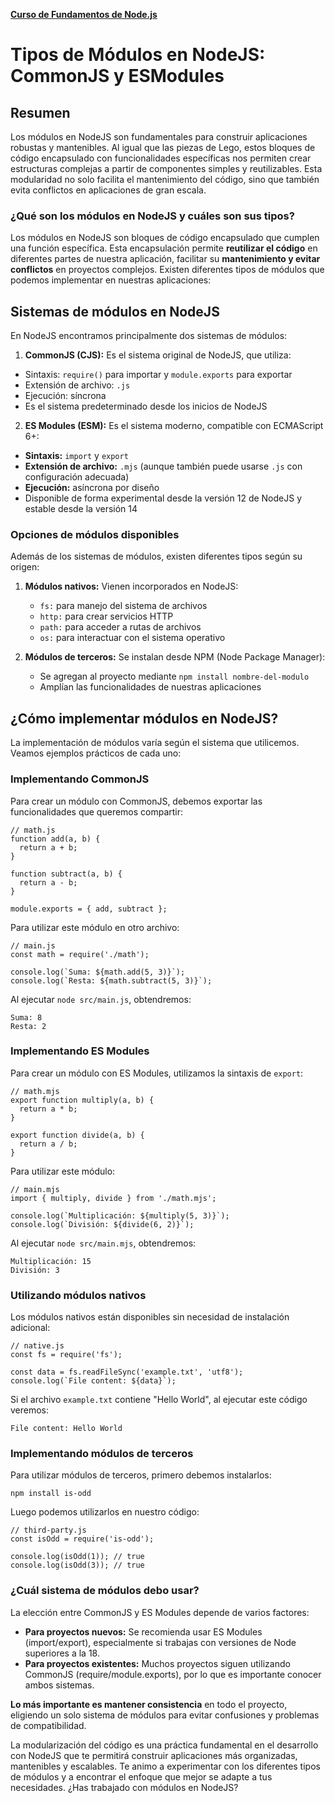 **[Curso de Fundamentos de Node.js](./../README.MD)**
# Tipos de Módulos en NodeJS: CommonJS y ESModules

## Resumen
Los módulos en NodeJS son fundamentales para construir aplicaciones robustas y mantenibles. Al igual que las piezas de Lego, estos bloques de código encapsulado con funcionalidades específicas nos permiten crear estructuras complejas a partir de componentes simples y reutilizables. Esta modularidad no solo facilita el mantenimiento del código, sino que también evita conflictos en aplicaciones de gran escala.

### ¿Qué son los módulos en NodeJS y cuáles son sus tipos?
Los módulos en NodeJS son bloques de código encapsulado que cumplen una función específica. Esta encapsulación permite **reutilizar el código** en diferentes partes de nuestra aplicación, facilitar su **mantenimiento y evitar conflictos** en proyectos complejos. Existen diferentes tipos de módulos que podemos implementar en nuestras aplicaciones:

## Sistemas de módulos en NodeJS
En NodeJS encontramos principalmente dos sistemas de módulos:

1. __CommonJS (CJS):__ Es el sistema original de NodeJS, que utiliza:

* Sintaxis: `require()` para importar y `module.exports` para exportar
* Extensión de archivo: `.js`
* Ejecución: síncrona
* Es el sistema predeterminado desde los inicios de NodeJS

2. __ES Modules (ESM):__ Es el sistema moderno, compatible con ECMAScript 6+:

* __Sintaxis:__ `import` y `export`
* __Extensión de archivo:__ `.mjs` (aunque también puede usarse `.js` con configuración adecuada)
* __Ejecución:__ asíncrona por diseño
* Disponible de forma experimental desde la versión 12 de NodeJS y estable desde la versión 14

### Opciones de módulos disponibles
Además de los sistemas de módulos, existen diferentes tipos según su origen:

1. __Módulos nativos:__ Vienen incorporados en NodeJS:
    * `fs:` para manejo del sistema de archivos
    * `http:` para crear servicios HTTP
    * `path:` para acceder a rutas de archivos
    * `os:` para interactuar con el sistema operativo

2. __Módulos de terceros:__ Se instalan desde NPM (Node Package Manager):

    * Se agregan al proyecto mediante `npm install nombre-del-modulo`
    * Amplían las funcionalidades de nuestras aplicaciones

## ¿Cómo implementar módulos en NodeJS?
La implementación de módulos varía según el sistema que utilicemos. Veamos ejemplos prácticos de cada uno:

### Implementando CommonJS
Para crear un módulo con CommonJS, debemos exportar las funcionalidades que queremos compartir:
```
// math.js
function add(a, b) {
  return a + b;
}

function subtract(a, b) {
  return a - b;
}

module.exports = { add, subtract };
```
Para utilizar este módulo en otro archivo:
```
// main.js
const math = require('./math');

console.log(`Suma: ${math.add(5, 3)}`);
console.log(`Resta: ${math.subtract(5, 3)}`);
```
Al ejecutar `node src/main.js`, obtendremos:
```
Suma: 8
Resta: 2
```
### Implementando ES Modules
Para crear un módulo con ES Modules, utilizamos la sintaxis de `export`:
```
// math.mjs
export function multiply(a, b) {
  return a * b;
}

export function divide(a, b) {
  return a / b;
}
```
Para utilizar este módulo:
```
// main.mjs
import { multiply, divide } from './math.mjs';

console.log(`Multiplicación: ${multiply(5, 3)}`);
console.log(`División: ${divide(6, 2)}`);
```
Al ejecutar `node src/main.mjs`, obtendremos:
```
Multiplicación: 15
División: 3
```
### Utilizando módulos nativos
Los módulos nativos están disponibles sin necesidad de instalación adicional:
```
// native.js
const fs = require('fs');

const data = fs.readFileSync('example.txt', 'utf8');
console.log(`File content: ${data}`);
```
Si el archivo `example.txt` contiene "Hello World", al ejecutar este código veremos:
```
File content: Hello World
```
### Implementando módulos de terceros
Para utilizar módulos de terceros, primero debemos instalarlos:
```
npm install is-odd
```
Luego podemos utilizarlos en nuestro código:
```
// third-party.js
const isOdd = require('is-odd');

console.log(isOdd(1)); // true
console.log(isOdd(3)); // true
```
### ¿Cuál sistema de módulos debo usar?
La elección entre CommonJS y ES Modules depende de varios factores:

* __Para proyectos nuevos:__ Se recomienda usar ES Modules (import/export), especialmente si trabajas con versiones de Node superiores a la 18.
* __Para proyectos existentes:__ Muchos proyectos siguen utilizando CommonJS (require/module.exports), por lo que es importante conocer ambos sistemas.

**Lo más importante es mantener consistencia** en todo el proyecto, eligiendo un solo sistema de módulos para evitar confusiones y problemas de compatibilidad.

La modularización del código es una práctica fundamental en el desarrollo con NodeJS que te permitirá construir aplicaciones más organizadas, mantenibles y escalables. Te animo a experimentar con los diferentes tipos de módulos y a encontrar el enfoque que mejor se adapte a tus necesidades. ¿Has trabajado con módulos en NodeJS?